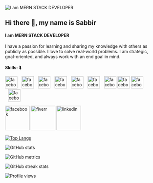 ![I am MERN STACK DEVELOPER](https://i.ibb.co/CnNTV2Z/developer-banner.jpg)
## Hi there 👋, my name is Sabbir 
#### I am MERN STACK DEVELOPER

I have a passion for learning and sharing my knowledge with others as publicly as possible. I love to solve real-world problems. I am strategic, goal-oriented, and always work with an end goal in mind.

#### Skills: ⮯
<img src='https://i.ibb.co/mD4wqgb/js.png' alt='facebook' height='40'>    <img src='https://i.ibb.co/MNW75yy/esc.png' alt='facebook' height='40' hspace="10"> <img src='https://i.ibb.co/qnHkmRD/type.png' alt='facebook' height='40'> <img src='https://i.ibb.co/xj1KmCr/express-3.jpg' alt='facebook' height='40' hspace="10"> <img src='https://i.ibb.co/d2WM6T0/express-4.jpg' alt='facebook' height='40'> <img src='https://i.ibb.co/4FwqtZB/express-5.jpg' alt='facebook' height='40' hspace="10"> <img src='https://i.ibb.co/1ZQxH5j/boots.png' alt='facebook' height='40'> <img src='https://i.ibb.co/QkysJL2/express-2.jpg' alt='facebook' height='40'> <img src='https://i.ibb.co/DYYzS9g/express.jpg' alt='facebook' height='40'> <img src='https://i.ibb.co/82n6984/express-1.jpg' alt='facebook' height='40' hspace="10">
        


[<img src='https://i.ibb.co/BtbDHY1/facebook.png' alt='facebook' height='80'>](https://www.facebook.com/neamul.sabbir) [<img src='https://i.ibb.co/W3zL3P3/fiverr.png' alt='fiverr' height='80'>](https://www.fiverr.com/sabbir520)  [<img src='https://i.ibb.co/WPQ3DyF/linkedin.png' alt='linkedin' height='80'>](https://www.linkedin.com/in/sabbir-hossain-430420198//)   

[![Top Langs](https://github-readme-stats.vercel.app/api/top-langs/?username=neamulsabbir)](https://github.com/anuraghazra/github-readme-stats)

![GitHub stats](https://github-readme-stats.vercel.app/api?username=neamulsabbir&show_icons=true)  

![GitHub metrics](https://metrics.lecoq.io/neamulsabbir)  

![GitHub streak stats](https://streak-stats.demolab.com/?user=neamulsabbir)  

![Profile views](https://gpvc.arturio.dev/neamulsabbir)  
